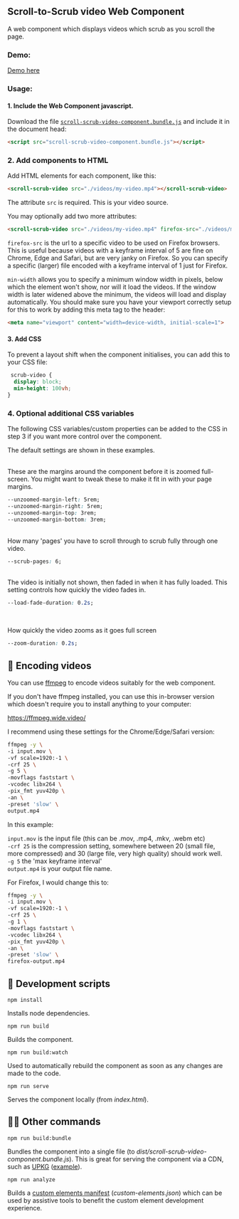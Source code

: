 ## Scroll-to-Scrub video Web Component

A web component which displays videos which scrub as you scroll the page. 


### Demo:

[Demo here](https://chrishow.github.io/scroll-scrub-video-component/demo.html)

### Usage:

#### 1. Include the Web Component javascript.

Download the file <a download href='./dist/scroll-scrub-video-component.bundle.js'>`scroll-scrub-video-component.bundle.js`</a> and include it in the document head:

```html
<script src="scroll-scrub-video-component.bundle.js"></script>
```

### 2. Add components to HTML
Add HTML elements for each component, like this:

```html
<scroll-scrub-video src="./videos/my-video.mp4"></scroll-scrub-video>
```
The attribute `src` is required. This is your video source. 

You may optionally add two more attributes:
```html
<scroll-scrub-video src="./videos/my-video.mp4" firefox-src="./videos/my-special-firefox-video.mp4" min-width="650"></scroll-scrub-video>
```
`firefox-src` is the url to a specific video to be used on Firefox browsers. This is useful because videos with a 
keyframe interval of 5 are fine on Chrome, Edge and Safari, but are very janky on Firefox. So you can specify a specific
(larger) file encoded with a keyframe interval of 1 just for Firefox. 

`min-width` allows you to specify a minimum window width in pixels, below which the element won't show, nor will it load the videos. 
If the window width is later widened above the minimum, the videos will load and display automatically. You should make sure you have 
your viewport correctly setup for this to work by adding this meta tag to the header:

```html
<meta name="viewport" content="width=device-width, initial-scale=1">
```


#### 3. Add CSS
To prevent a layout shift when the component initialises, you can add this to your CSS file:

```css
 scrub-video {
  display: block;
  min-height: 100vh;
}
```

### 4. Optional additional CSS variables
The following CSS variables/custom properties can be added to the CSS in step 3 if you want more control over the component. 

The default settings are shown in these examples. 
<br><br>
  
These are the margins around the component before it is zoomed full-screen. You might want to tweak these to make 
it fit in with your page margins. 

```css
--unzoomed-margin-left: 5rem;
--unzoomed-margin-right: 5rem;
--unzoomed-margin-top: 3rem;
--unzoomed-margin-bottom: 3rem;
```
<br>
How many 'pages' you have to scroll through to scrub fully through one video.

```css
--scrub-pages: 6;
```
<br>
The video is initially not shown, then faded in when it has fully loaded. This setting controls how quickly the video fades in.

```css
--load-fade-duration: 0.2s;
```
<br>

How quickly the video zooms as it goes full screen
```css
--zoom-duration: 0.2s;
```


## 📼 Encoding videos
You can use [ffmpeg](https://www.ffmpeg.org/) to encode videos suitably for the web component. 

If you don't have ffmpeg installed, you can use this in-browser version which doesn't require you to install 
anything to your computer:

https://ffmpeg.wide.video/

I recommend using these settings for the Chrome/Edge/Safari version:

```sh
ffmpeg -y \
-i input.mov \
-vf scale=1920:-1 \
-crf 25 \
-g 5 \
-movflags faststart \
-vcodec libx264 \
-pix_fmt yuv420p \
-an \
-preset 'slow' \
output.mp4
```
In this example:

`input.mov` is the input file (this can be .mov, .mp4, .mkv, .webm etc)  
`-crf 25` is the compression setting, somewhere between 20 (small file, more compressed) and 30 (large file, very high quality) should work well.   
`-g 5` the 'max keyframe interval'  
`output.mp4` is your output file name.  

For Firefox, I would change this to:
```sh
ffmpeg -y \
-i input.mov \
-vf scale=1920:-1 \
-crf 25 \
-g 1 \
-movflags faststart \
-vcodec libx264 \
-pix_fmt yuv420p \
-an \
-preset 'slow' \
firefox-output.mp4
```


## 🚀 Development scripts

```npm install```

Installs node dependencies.

```npm run build```

Builds the component.

```npm run build:watch```

Used to automatically rebuild the component as soon as any changes are made to the code.

```npm run serve```

Serves the component locally (from _index.html_).


## 👷‍♀️ Other commands

```npm run build:bundle```

Bundles the component into a single file (to _dist/scroll-scrub-video-component.bundle.js_). This is great for serving the component via a CDN, such as [UPKG](https://unpkg.com/) ([example](https://codesandbox.io/s/scroll-scrub-video-cdn-3ouokv?file=/index.html)).

```npm run analyze```

Builds a [custom elements manifest](https://github.com/webcomponents/custom-elements-manifest) (_custom-elements.json_) which can be used by assistive tools to benefit the custom element development experience.

